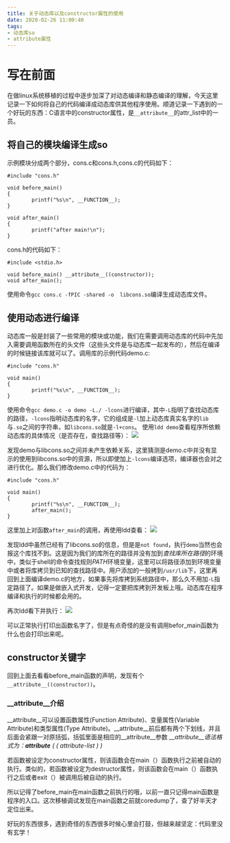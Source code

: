```yaml
---
title: 关于动态库以及constructor属性的使用
date: 2020-02-26 11:00:40
tags:
- 动态库so
- attribute属性
---
```


# 写在前面
在做linux系统移植的过程中逐步加深了对动态编译和静态编译的理解，今天这里记录一下如何将自己的代码编译成动态库供其他程序使用。顺道记录一下遇到的一个好玩的东西：C语言中的constructor属性，是`__attribute__`的attr_list中的一员。
<!--more-->

## 将自己的模块编译生成so
示例模块分成两个部分，cons.c和cons.h,cons.c的代码如下：
```
#include "cons.h"

void before_main()
{
        printf("%s\n", __FUNCTION__);
}

void after_main()
{
        printf("after main!\n");
}
```
cons.h的代码如下：
```
#include <stdio.h>

void before_main() __attribute__((constructor)); 
void after_main();
```
使用命令`gcc cons.c -fPIC -shared -o  libcons.so`编译生成动态库文件。

## 使用动态进行编译
动态库一般是封装了一些常用的模块或功能，我们在需要调用动态库的代码中先加入需要调用函数所在的头文件（这些头文件是与动态库一起发布的），然后在编译的时候链接该库就可以了。调用库的示例代码demo.c:
```
#include "cons.h"

void main()
{
        printf("%s\n", __FUNCTION__);
}
```
使用命令`gcc demo.c -o demo -L./ -lcons`进行编译，其中`-L`指明了查找动态库的路径，`-lcons`指明动态库的名字，它的组成是`-l`加上动态库真实名字的`lib`与`.so`之间的字符串，如`libcons.so`就是`-l+cons`。
使用`ldd demo`查看程序所依赖动态库的具体情况（是否存在，查找路径等）：
![](https://rancho333.gitee.io/pictures/ldd.png)

发现demo与libcons.so之间并未产生依赖关系，这里猜测是demo.c中并没有显示的使用到libcons.so中的资源，所以即使加上`-lcons`编译选项，编译器也会对之进行优化。那么我们修改demo.c中的代码为：
```
#include "cons.h"

void main()
{
        printf("%s\n", __FUNCTION__);
        after_main();
}
```
这里加上对函数`after_main`的调用，再使用ldd查看：
![](https://rancho333.gitee.io/pictures/ldd.png)

发现ldd中虽然已经有了libcons.so的信息，但是是`not found`，执行`demo`当然也会报这个库找不到。这是因为我们的库所在的路径并没有加到*查找库所在路径*的环境中，类似于shell的命令查找规则*PATH*环境变量，这里可以将路径添加到环境变量中或者将库拷贝到已知的查找路径中。用户添加的一般拷到`/usr/lib`下，这里再回到上面编译demo.c的地方，如果事先将库拷到系统路径中，那么久不用加`-L`指定路径了。如果是做嵌入式开发，记得一定要把库拷到开发板上哦。动态库在程序编译和执行的时候都会用的。

再次ldd看下并执行：
![](https://rancho333.gitee.io/pictures/ldd.png)

可以正常执行打印出函数名字了，但是有点奇怪的是没有调用befor_main函数为什么也会打印出来呢。

## constructor关键字

回到上面去看看before_main函数的声明，发现有个`__attribute__((constructor))`。

### __attribute__介绍

__attribute__可以设置函数属性(Function Attribute)、变量属性(Variable Attribute)和类型属性(Type Attribute)。__attribute__前后都有两个下划线，并且后面会紧跟一对原括弧，括弧里面是相应的__attribute__参数
*__attribute__语法格式为：__attribute__ ( ( attribute-list ) )*

若函数被设定为constructor属性，则该函数会在main（）函数执行之前被自动的执行。类似的，若函数被设定为destructor属性，则该函数会在main（）函数执行之后或者exit（）被调用后被自动的执行。

所以记得了before_main在main函数之前执行的哦，以前一直只记得main函数是程序的入口。这次移植调试发现在main函数之前就coredump了，查了好半天才定位出来。

好玩的东西很多，遇到奇怪的东西很多时候心里会打鼓，但越来越坚定：代码里没有玄学！
